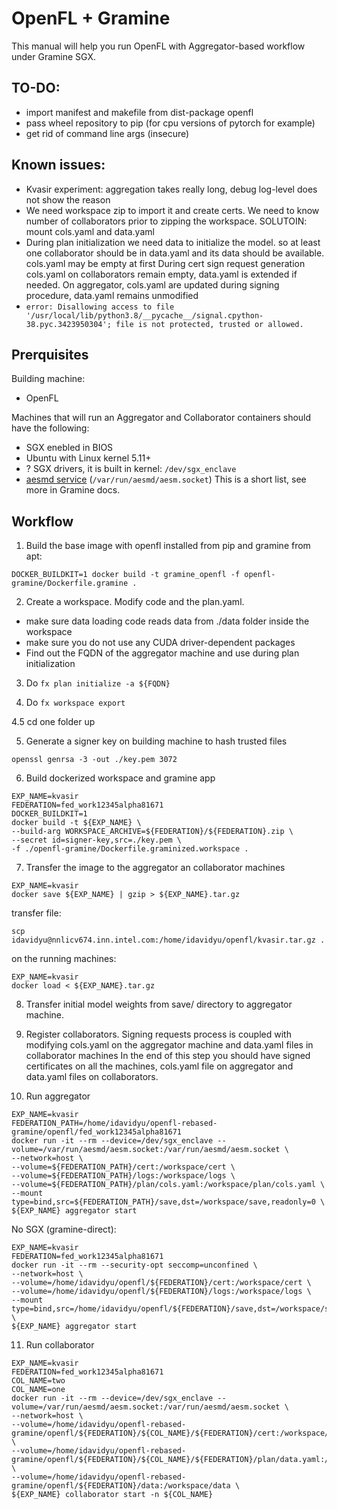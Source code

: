 # OpenFL + Gramine
This manual will help you run OpenFL with Aggregator-based workflow under Gramine SGX.
## TO-DO:
- import manifest and makefile from dist-package openfl 
- pass wheel repository to pip (for cpu versions of pytorch for example)
- get rid of command line args (insecure)
## Known issues:
- Kvasir experiment: aggregation takes really long, debug log-level does not show the reason
- We need workspace zip to import it and create certs. We need to know number of collaborators prior to zipping the workspace. SOLUTOIN: mount cols.yaml and data.yaml
- During plan initialization we need data to initialize the model. so at least one collaborator should be in data.yaml and its data should be available. cols.yaml may be empty at first
During cert sign request generation cols.yaml on collaborators remain empty, data.yaml is extended if needed. On aggregator, cols.yaml are updated during signing procedure, data.yaml remains unmodified
- `error: Disallowing access to file '/usr/local/lib/python3.8/__pycache__/signal.cpython-38.pyc.3423950304'; file is not protected, trusted or allowed.`
## Prerquisites
Building machine:
- OpenFL

Machines that will run an Aggregator and Collaborator containers should have the following:
- SGX enebled in BIOS
- Ubuntu with Linux kernel 5.11+
- ? SGX drivers, it is built in kernel: `/dev/sgx_enclave`
- [aesmd service](https://github.com/intel/linux-sgx) (`/var/run/aesmd/aesm.socket`)
This is a short list, see more in Gramine docs.

## Workflow
1. Build the base image with openfl installed from pip and gramine from apt:
```
DOCKER_BUILDKIT=1 docker build -t gramine_openfl -f openfl-gramine/Dockerfile.gramine .
```

2. Create a workspace. Modify code and the plan.yaml.
- make sure data loading code reads data from ./data folder inside the workspace
- make sure you do not use any CUDA driver-dependent packages
- Find out the FQDN of the aggregator machine and use during plan initialization

3. Do `fx plan initialize -a ${FQDN}`

4. Do `fx workspace export`

4.5 cd one folder up

5. Generate a signer key on building machine to hash trusted files
```
openssl genrsa -3 -out ./key.pem 3072
```
6. Build dockerized workspace and gramine app
```
EXP_NAME=kvasir
FEDERATION=fed_work12345alpha81671
DOCKER_BUILDKIT=1
docker build -t ${EXP_NAME} \
--build-arg WORKSPACE_ARCHIVE=${FEDERATION}/${FEDERATION}.zip \
--secret id=signer-key,src=./key.pem \
-f ./openfl-gramine/Dockerfile.graminized.workspace . 
```

7. Transfer the image to the aggregator an collaborator machines
```
EXP_NAME=kvasir
docker save ${EXP_NAME} | gzip > ${EXP_NAME}.tar.gz
```

transfer file:
```
scp idavidyu@nnlicv674.inn.intel.com:/home/idavidyu/openfl/kvasir.tar.gz .
```

on the running machines:
```
EXP_NAME=kvasir
docker load < ${EXP_NAME}.tar.gz
```
8. Transfer initial model weights from save/ directory to aggregator machine.

9. Register collaborators. Signing requests process is coupled with modifying cols.yaml on the aggregator machine and data.yaml files in collaborator machines
In the end of this step you should have signed certificates on all the machines, cols.yaml file on aggregator 
and data.yaml files on collaborators.

10. Run aggregator
```
EXP_NAME=kvasir
FEDERATION_PATH=/home/idavidyu/openfl-rebased-gramine/openfl/fed_work12345alpha81671
docker run -it --rm --device=/dev/sgx_enclave --volume=/var/run/aesmd/aesm.socket:/var/run/aesmd/aesm.socket \
--network=host \
--volume=${FEDERATION_PATH}/cert:/workspace/cert \
--volume=${FEDERATION_PATH}/logs:/workspace/logs \
--volume=${FEDERATION_PATH}/plan/cols.yaml:/workspace/plan/cols.yaml \
--mount type=bind,src=${FEDERATION_PATH}/save,dst=/workspace/save,readonly=0 \
${EXP_NAME} aggregator start
```

No SGX (gramine-direct):

```
EXP_NAME=kvasir
FEDERATION=fed_work12345alpha81671
docker run -it --rm --security-opt seccomp=unconfined \
--network=host \
--volume=/home/idavidyu/openfl/${FEDERATION}/cert:/workspace/cert \
--volume=/home/idavidyu/openfl/${FEDERATION}/logs:/workspace/logs \
--mount type=bind,src=/home/idavidyu/openfl/${FEDERATION}/save,dst=/workspace/save,readonly=0 \
${EXP_NAME} aggregator start
```
11. Run collaborator
```
EXP_NAME=kvasir
FEDERATION=fed_work12345alpha81671
COL_NAME=two
COL_NAME=one
docker run -it --rm --device=/dev/sgx_enclave --volume=/var/run/aesmd/aesm.socket:/var/run/aesmd/aesm.socket \
--network=host \
--volume=/home/idavidyu/openfl-rebased-gramine/openfl/${FEDERATION}/${COL_NAME}/${FEDERATION}/cert:/workspace/cert \
--volume=/home/idavidyu/openfl-rebased-gramine/openfl/${FEDERATION}/${COL_NAME}/${FEDERATION}/plan/data.yaml:/workspace/plan/data.yaml \
--volume=/home/idavidyu/openfl-rebased-gramine/openfl/${FEDERATION}/data:/workspace/data \
${EXP_NAME} collaborator start -n ${COL_NAME}
```